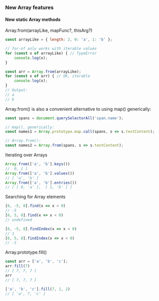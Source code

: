 ### New Array features
#### New static Array methods

Array.from(arrayLike, mapFunc?, thisArg?)
```js
const arrayLike = { length: 2, 0: 'a', 1: 'b' };

// for-of only works with iterable values
for (const x of arrayLike) { // TypeError
    console.log(x);
}

const arr = Array.from(arrayLike);
for (const x of arr) { // OK, iterable
    console.log(x);
}
// Output:
// a
// b
```

Array.from() is also a convenient alternative to using map() generically:
```js
const spans = document.querySelectorAll('span.name');

// map(), generically:
const names1 = Array.prototype.map.call(spans, s => s.textContent);

// Array.from():
const names2 = Array.from(spans, s => s.textContent);
```
Iterating over Arrays
```js
Array.from(['a', 'b'].keys())
//  0, 1 ]
Array.from(['a', 'b'].values())
// [ 'a', 'b' ]
Array.from(['a', 'b'].entries())
// [ [ 0, 'a' ],  [ 1, 'b' ] ]
```

Searching for Array elements
```js
[6, -5, 8].find(x => x < 0)
// -5
[6, 5, 8].find(x => x < 0)
// undefined

[6, -5, 8].findIndex(x => x < 0)
// 1
[6, 5, 8].findIndex(x => x < 0)
// -1
```

Array.prototype.fill()
```js
const arr = ['a', 'b', 'c'];
arr.fill(7)
// [ 7, 7, 7 ]
arr
// [ 7, 7, 7 ]

['a', 'b', 'c'].fill(7, 1, 2)
// [ 'a', 7, 'c' ]
```
